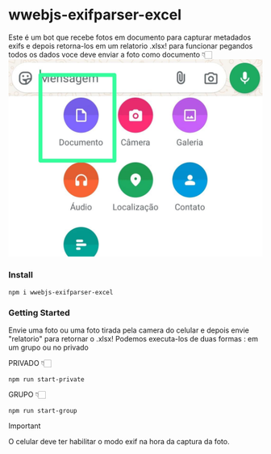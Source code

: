 # wwebjs-exifparser-excel
Este é um bot que recebe fotos em documento para capturar metadados exifs e depois retorna-los em um relatorio .xlsx!
para funcionar pegandos todos os dados voce deve enviar a foto como documento 👇🏻
![Anexando via documento](./exif.jpg)

### Install
```
npm i wwebjs-exifparser-excel
```

### Getting Started
Envie uma foto ou uma foto tirada pela camera do celular e depois envie "relatorio" para retornar o .xlsx!
Podemos executa-los de duas formas : em um grupo ou no privado

PRIVADO 👇🏻
```
npm run start-private
```
GRUPO 👇🏻
```
npm run start-group
```

> [!IMPORTANT]
> O celular deve ter habilitar o modo exif na hora da captura da foto.

